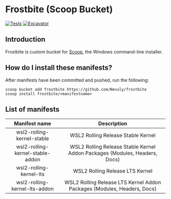 # Frostbite (Scoop Bucket)

[![Tests](https://img.shields.io/github/actions/workflow/status/Nevuly/frostbite/ci.yml?label=tests&logo=github-actions&logoColor=%23FFFFFF&style=for-the-badge&labelColor=%23000000)](https://github.com/Nevuly/frostbite/actions/workflows/ci.yml)
[![Excavator](https://img.shields.io/github/actions/workflow/status/Nevuly/frostbite/excavator.yml?label=excavator&logo=github-actions&logoColor=%23FFFFFF&style=for-the-badge&labelColor=%23000000)](https://github.com/Nevuly/frostbite/actions/workflows/excavator.yml)

## Introduction

Frostbite is custom bucket for [Scoop](https://scoop.sh), the Windows command-line installer.

## How do I install these manifests?

After manifests have been committed and pushed, run the following:

```pwsh
scoop bucket add frostbite https://github.com/Nevuly/frostbite
scoop install frostbite/<manifestname>
```

## List of manifests

| Manifest name | Description |
|:-------------:|:------:|
| wsl2-rolling-kernel-stable | WSL2 Rolling Release Stable Kernel |
| wsl2-rolling-kernel-stable-addon | WSL2 Rolling Release Stable Kernel Addon Packages (Modules, Headers, Docs) |
| wsl2-rolling-kernel-lts | WSL2 Rolling Release LTS Kernel |
| wsl2-rolling-kernel-lts-addon | WSL2 Rolling Release LTS Kernel Addon Packages (Modules, Headers, Docs) |
